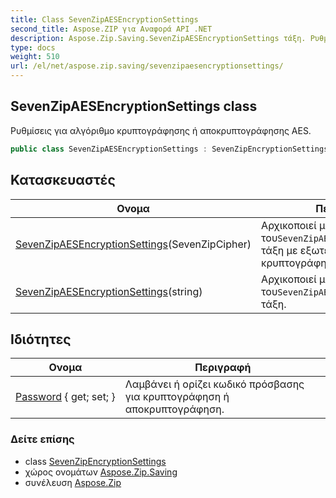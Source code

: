 ```yaml
---
title: Class SevenZipAESEncryptionSettings
second_title: Aspose.ZIP για Αναφορά API .NET
description: Aspose.Zip.Saving.SevenZipAESEncryptionSettings τάξη. Ρυθμίσεις για αλγόριθμο κρυπτογράφησης ή αποκρυπτογράφησης AES.
type: docs
weight: 510
url: /el/net/aspose.zip.saving/sevenzipaesencryptionsettings/
---
```

## SevenZipAESEncryptionSettings class

Ρυθμίσεις για αλγόριθμο κρυπτογράφησης ή αποκρυπτογράφησης AES.

```csharp
public class SevenZipAESEncryptionSettings : SevenZipEncryptionSettings
```

## Κατασκευαστές

| Ονομα | Περιγραφή |
| --- | --- |
| [SevenZipAESEncryptionSettings](sevenzipaesencryptionsettings/#constructor)(SevenZipCipher) | Αρχικοποιεί μια νέα παρουσία του`SevenZipAESEncryptionSettings` τάξη με εξωτερικό κρυπτογράφηση. |
| [SevenZipAESEncryptionSettings](sevenzipaesencryptionsettings/#constructor_1)(string) | Αρχικοποιεί μια νέα παρουσία του`SevenZipAESEncryptionSettings` τάξη. |

## Ιδιότητες

| Ονομα | Περιγραφή |
| --- | --- |
| [Password](../../aspose.zip.saving/sevenzipencryptionsettings/password/) { get; set; } | Λαμβάνει ή ορίζει κωδικό πρόσβασης για κρυπτογράφηση ή αποκρυπτογράφηση. |

### Δείτε επίσης

* class [SevenZipEncryptionSettings](../sevenzipencryptionsettings/)
* χώρος ονομάτων [Aspose.Zip.Saving](../../aspose.zip.saving/)
* συνέλευση [Aspose.Zip](../../)


